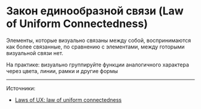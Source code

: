 # Закон единообразной связи (Law of Uniform Connectedness)

Элементы, которые визуально связаны между собой, воспринимаются как более связанные, по сравнению с элементами, между готорыми визуальной связи нет.

На практике: визуально группируйте функции аналогичного характера через цвета, линии, рамки и другие формы


----

Источники:

- [Laws of UX: law of uniform connectedness](lawsofux.com/law-of-uniform-connectedness)
